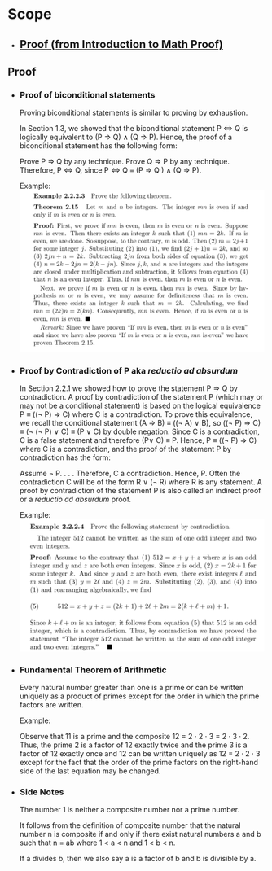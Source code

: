 # Scope
- ## [Proof (from Introduction to Math Proof)](#proof)





## Proof
- ### Proof of biconditional statements
	Proving biconditional statements is similar to proving by exhaustion.

	In Section 1.3, we showed that the biconditional statement P ⇔ Q is logically equivalent to (P ⇒ Q) ∧ (Q ⇒ P). Hence, the proof of a biconditional statement has the following form:
	
	Prove P ⇒ Q by any technique. Prove Q ⇒ P by any technique. Therefore, P ⇔ Q, since P ⇔ Q ≡ (P ⇒ Q ) ∧ (Q ⇒ P).
	
	Example:
	![proof-1](./proof-1.png)

- ### Proof by Contradiction of P aka _reductio ad absurdum_
	In Section 2.2.1 we showed how to prove the statement P ⇒ Q by contradiction. A proof by contradiction of the statement P (which may or may not be a conditional statement) is based on the logical equivalence P ≡ ((¬ P) ⇒ C) where C is a contradiction. To prove this equivalence, we recall the conditional statement (A ⇒ B) ≡ ((¬ A) ∨ B), so ((¬ P) ⇒ C) ≡ (¬ (¬ P) ∨ C) ≡ (P ∨ C) by double negation. Since C is a contradiction, C is a false statement and therefore (P∨ C) ≡ P. Hence, P ≡ ((¬ P) ⇒ C) where C is a contradiction, and the proof of the statement P by contradiction has the form:

	Assume ¬ P. . . . Therefore, C a contradiction. Hence, P. Often the contradiction C will be of the form R ∨ (¬ R) where R is any statement. A proof by contradiction of the statement P is also called an indirect proof or a _reductio ad absurdum_ proof.
	
	Example:
	![proof-2](./proof-2.png)

- ### Fundamental Theorem of Arithmetic
	Every natural number greater than one is a prime or can be written uniquely as a product of primes except for the order in which the prime factors are written.

	Example:

	Observe that 11 is a prime and the composite 12 = 2 · 2 · 3 = 2 · 3 · 2. Thus, the prime 2 is a factor of 12 exactly twice and the prime 3 is a factor of 12 exactly once and 12 can be written uniquely as 12 = 2 · 2 · 3 except for the fact that the order of the prime factors on the right-hand side of the last equation may be changed.

- ### Side Notes
	The number 1 is neither a composite number nor a prime number.

	It follows from the definition of composite number that the natural number n is composite if and only if there exist natural numbers a and b such that n = ab where 1 < a < n and 1 < b < n.

	If a divides b, then we also say a is a factor of b and b is divisible by a.
